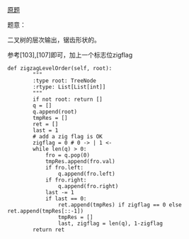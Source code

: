 [原题](https://leetcode.com/problems/binary-tree-zigzag-level-order-traversal/)

题意：

二叉树的层次输出，锯齿形状的。

参考[103],[107]即可，加上一个标志位zigflag

```
def zigzagLevelOrder(self, root):
        """
        :type root: TreeNode
        :rtype: List[List[int]]
        """
        if not root: return []
        q = []
        q.append(root)
        tmpRes = []
        ret = []
        last = 1
        # add a zig flag is OK
        zigflag = 0 # 0 -> | 1 <-
        while len(q) > 0:
            fro = q.pop(0)
            tmpRes.append(fro.val)
            if fro.left:
                q.append(fro.left)
            if fro.right:
                q.append(fro.right)
            last -= 1
            if last == 0:
                ret.append(tmpRes) if zigflag == 0 else ret.append(tmpRes[::-1])
                tmpRes = []
                last, zigflag = len(q), 1-zigflag
        return ret
```